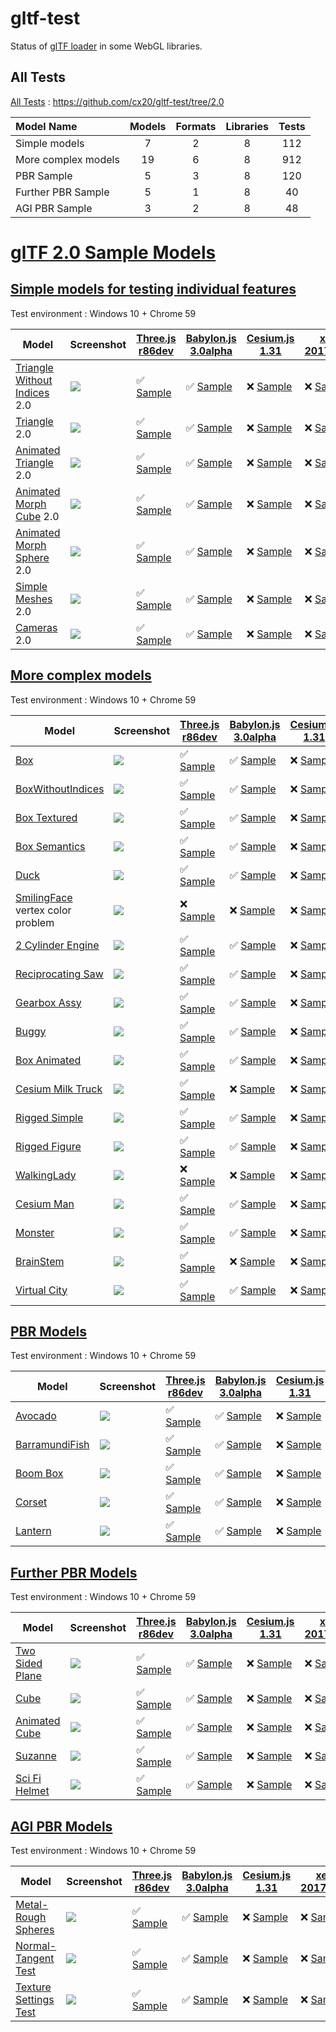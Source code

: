 # gltf-test

Status of [glTF loader](https://github.com/KhronosGroup/glTF#webgl-engines) in some WebGL libraries.

## All Tests

[All Tests]( https://cdn.rawgit.com/cx20/gltf-test/64e7f232b50f7a502dfa4bbe5c79119e493ad3e5/index.html ) : https://github.com/cx20/gltf-test/tree/2.0

|Model Name           |Models  |Formats  |Libraries|Tests|
|:--------------------|:------:|:-------:|:-------:|:---:|
|Simple models        |   7    |   2     |    8    | 112 |
|More complex models  |  19    |   6     |    8    | 912 |
|PBR Sample           |   5    |   3     |    8    | 120 |
|Further PBR Sample   |   5    |   1     |    8    |  40 |
|AGI PBR Sample       |   3    |   2     |    8    |  48 |


# [glTF 2.0 Sample Models](https://github.com/KhronosGroup/glTF-Sample-Models/blob/master/2.0/README.md#gltf-20-sample-models)

## [Simple models for testing individual features](https://github.com/KhronosGroup/glTF-Sample-Models/blob/master/2.0/README.md#simple-models-for-testing-individual-features)

Test environment : Windows 10 + Chrome 59

|Model                                                                 |Screenshot                                                          |[Three.js r86dev](https://github.com/mrdoob/three.js/tree/dev/examples/js/loaders/GLTF2Loader.js)                                                                                                             |[Babylon.js 3.0alpha](https://github.com/BabylonJS/Babylon.js/tree/master/loaders/src/glTF)                                                                                                                           |[Cesium.js 1.31](https://github.com/AnalyticalGraphicsInc/cesium/)                                                                                                                                      |[xeogl 2017.04.24](https://github.com/xeolabs/xeogl/tree/master/src/models/gltf)                                                                                                             |[GLBoost r2dev](https://github.com/emadurandal/GLBoost/blob/master/src/js/middle_level/loader/GLTFLoader.js)                                                                                                  |[Grimoire.js 2017.06.21](https://github.com/GrimoireGL/grimoirejs-gltf)                                                                                                                                          |
|----------------------------------------------------------------------|--------------------------------------------------------------------|--------------------------------------------------------------------------------------------------------------------------------------------------------------------------------------------------------------|----------------------------------------------------------------------------------------------------------------------------------------------------------------------------------------------------------------------|--------------------------------------------------------------------------------------------------------------------------------------------------------------------------------------------------------|---------------------------------------------------------------------------------------------------------------------------------------------------------------------------------------------|--------------------------------------------------------------------------------------------------------------------------------------------------------------------------------------------------------------|-----------------------------------------------------------------------------------------------------------------------------------------------------------------------------------------------------------------|
|[Triangle Without Indices](tutorialModels/TriangleWithoutIndices) 2.0 |![](tutorialModels/TriangleWithoutIndices/screenshot/screenshot.png)|:white_check_mark: [Sample](https://cdn.rawgit.com/cx20/gltf-test/64e7f232b50f7a502dfa4bbe5c79119e493ad3e5/examples/threejs/index.html?category=tutorialModels&model=TriangleWithoutIndices&scale=1&type=glTF)|:white_check_mark: [Sample](https://cdn.rawgit.com/cx20/gltf-test/64e7f232b50f7a502dfa4bbe5c79119e493ad3e5/examples/babylonjs/index.html?category=tutorialModels&model=TriangleWithoutIndices&scale=1&type=glTF)      |:x: [Sample](https://cdn.rawgit.com/cx20/gltf-test/64e7f232b50f7a502dfa4bbe5c79119e493ad3e5/examples/cesium/index.html?category=tutorialModels&model=TriangleWithoutIndices&scale=1&type=glTF)          |:x: [Sample](https://cdn.rawgit.com/cx20/gltf-test/64e7f232b50f7a502dfa4bbe5c79119e493ad3e5/examples/xeogl/index.html?category=tutorialModels&model=TriangleWithoutIndices&scale=1&type=glTF)|:x: [Sample](https://cdn.rawgit.com/cx20/gltf-test/64e7f232b50f7a502dfa4bbe5c79119e493ad3e5/examples/glboost/index.html?category=tutorialModels&model=TriangleWithoutIndices&scale=1&type=glTF)               |:white_check_mark: [Sample](https://cdn.rawgit.com/cx20/gltf-test/64e7f232b50f7a502dfa4bbe5c79119e493ad3e5/examples/grimoiregl/index.html?category=tutorialModels&model=TriangleWithoutIndices&scale=1&type=glTF)|
|[Triangle](tutorialModels/Triangle) 2.0                               |![](tutorialModels/Triangle/screenshot/screenshot.png)              |:white_check_mark: [Sample](https://cdn.rawgit.com/cx20/gltf-test/64e7f232b50f7a502dfa4bbe5c79119e493ad3e5/examples/threejs/index.html?category=tutorialModels&model=Triangle&scale=1&type=glTF)              |:white_check_mark: [Sample](https://cdn.rawgit.com/cx20/gltf-test/64e7f232b50f7a502dfa4bbe5c79119e493ad3e5/examples/babylonjs/index.html?category=tutorialModels&model=Triangle&scale=1&type=glTF)                    |:x: [Sample](https://cdn.rawgit.com/cx20/gltf-test/64e7f232b50f7a502dfa4bbe5c79119e493ad3e5/examples/cesium/index.html?category=tutorialModels&model=Triangle&scale=1&type=glTF)                        |:x: [Sample](https://cdn.rawgit.com/cx20/gltf-test/64e7f232b50f7a502dfa4bbe5c79119e493ad3e5/examples/xeogl/index.html?category=tutorialModels&model=Triangle&scale=1&type=glTF)              |:x: [Sample](https://cdn.rawgit.com/cx20/gltf-test/64e7f232b50f7a502dfa4bbe5c79119e493ad3e5/examples/glboost/index.html?category=tutorialModels&model=Triangle&scale=1&type=glTF)                             |:white_check_mark: [Sample](https://cdn.rawgit.com/cx20/gltf-test/64e7f232b50f7a502dfa4bbe5c79119e493ad3e5/examples/grimoiregl/index.html?category=tutorialModels&model=Triangle&scale=1&type=glTF)              |
|[Animated Triangle](tutorialModels/AnimatedTriangle) 2.0              |![](tutorialModels/AnimatedTriangle/screenshot/screenshot.gif)      |:white_check_mark: [Sample](https://cdn.rawgit.com/cx20/gltf-test/64e7f232b50f7a502dfa4bbe5c79119e493ad3e5/examples/threejs/index.html?category=tutorialModels&model=AnimatedTriangle&scale=1&type=glTF)      |:white_check_mark: [Sample](https://cdn.rawgit.com/cx20/gltf-test/64e7f232b50f7a502dfa4bbe5c79119e493ad3e5/examples/babylonjs/index.html?category=tutorialModels&model=AnimatedTriangle&scale=1&type=glTF)            |:x: [Sample](https://cdn.rawgit.com/cx20/gltf-test/64e7f232b50f7a502dfa4bbe5c79119e493ad3e5/examples/cesium/index.html?category=tutorialModels&model=AnimatedTriangle&scale=1&type=glTF)                |:x: [Sample](https://cdn.rawgit.com/cx20/gltf-test/64e7f232b50f7a502dfa4bbe5c79119e493ad3e5/examples/xeogl/index.html?category=tutorialModels&model=AnimatedTriangle&scale=1&type=glTF)      |:x: [Sample](https://cdn.rawgit.com/cx20/gltf-test/64e7f232b50f7a502dfa4bbe5c79119e493ad3e5/examples/glboost/index.html?category=tutorialModels&model=AnimatedTriangle&scale=1&type=glTF)                     |:x: [Sample](https://cdn.rawgit.com/cx20/gltf-test/64e7f232b50f7a502dfa4bbe5c79119e493ad3e5/examples/grimoiregl/index.html?category=tutorialModels&model=AnimatedTriangle&scale=1&type=glTF)                     |
|[Animated Morph Cube](tutorialModels/AnimatedMorphCube) 2.0           |![](tutorialModels/AnimatedMorphCube/screenshot/screenshot.gif)     |:white_check_mark: [Sample](https://cdn.rawgit.com/cx20/gltf-test/64e7f232b50f7a502dfa4bbe5c79119e493ad3e5/examples/threejs/index.html?category=tutorialModels&model=AnimatedMorphCube&scale=1&type=glTF)     |:white_check_mark: [Sample](https://cdn.rawgit.com/cx20/gltf-test/64e7f232b50f7a502dfa4bbe5c79119e493ad3e5/examples/babylonjs/index.html?category=tutorialModels&model=AnimatedMorphCube&scale=1&type=glTF)           |:x: [Sample](https://cdn.rawgit.com/cx20/gltf-test/64e7f232b50f7a502dfa4bbe5c79119e493ad3e5/examples/cesium/index.html?category=tutorialModels&model=AnimatedMorphCube&scale=1&type=glTF)               |:x: [Sample](https://cdn.rawgit.com/cx20/gltf-test/64e7f232b50f7a502dfa4bbe5c79119e493ad3e5/examples/xeogl/index.html?category=tutorialModels&model=AnimatedMorphCube&scale=1&type=glTF)     |:x: [Sample](https://cdn.rawgit.com/cx20/gltf-test/64e7f232b50f7a502dfa4bbe5c79119e493ad3e5/examples/glboost/index.html?category=tutorialModels&model=AnimatedMorphCube&scale=1&type=glTF)                    |:x: [Sample](https://cdn.rawgit.com/cx20/gltf-test/64e7f232b50f7a502dfa4bbe5c79119e493ad3e5/examples/grimoiregl/index.html?category=tutorialModels&model=AnimatedMorphCube&scale=1&type=glTF)                    |
|[Animated Morph Sphere](tutorialModels/AnimatedMorphSphere) 2.0       |![](tutorialModels/AnimatedMorphSphere/screenshot/screenshot.gif)   |:white_check_mark: [Sample](https://cdn.rawgit.com/cx20/gltf-test/64e7f232b50f7a502dfa4bbe5c79119e493ad3e5/examples/threejs/index.html?category=tutorialModels&model=AnimatedMorphSphere&scale=1&type=glTF)   |:white_check_mark: [Sample](https://cdn.rawgit.com/cx20/gltf-test/64e7f232b50f7a502dfa4bbe5c79119e493ad3e5/examples/babylonjs/index.html?category=tutorialModels&model=AnimatedMorphSphere&scale=1&type=glTF)         |:x: [Sample](https://cdn.rawgit.com/cx20/gltf-test/64e7f232b50f7a502dfa4bbe5c79119e493ad3e5/examples/cesium/index.html?category=tutorialModels&model=AnimatedMorphSphere&scale=1&type=glTF)             |:x: [Sample](https://cdn.rawgit.com/cx20/gltf-test/64e7f232b50f7a502dfa4bbe5c79119e493ad3e5/examples/xeogl/index.html?category=tutorialModels&model=AnimatedMorphSphere&scale=1&type=glTF)   |:x: [Sample](https://cdn.rawgit.com/cx20/gltf-test/64e7f232b50f7a502dfa4bbe5c79119e493ad3e5/examples/glboost/index.html?category=tutorialModels&model=AnimatedMorphSphere&scale=1&type=glTF)                  |:x: [Sample](https://cdn.rawgit.com/cx20/gltf-test/64e7f232b50f7a502dfa4bbe5c79119e493ad3e5/examples/grimoiregl/index.html?category=tutorialModels&model=AnimatedMorphSphere&scale=1&type=glTF)                  |
|[Simple Meshes](tutorialModels/SimpleMeshes) 2.0                      |![](tutorialModels/SimpleMeshes/screenshot/screenshot.png)          |:white_check_mark: [Sample](https://cdn.rawgit.com/cx20/gltf-test/64e7f232b50f7a502dfa4bbe5c79119e493ad3e5/examples/threejs/index.html?category=tutorialModels&model=SimpleMeshes&scale=1&type=glTF)          |:white_check_mark: [Sample](https://cdn.rawgit.com/cx20/gltf-test/64e7f232b50f7a502dfa4bbe5c79119e493ad3e5/examples/babylonjs/index.html?category=tutorialModels&model=SimpleMeshes&scale=1&type=glTF)                |:x: [Sample](https://cdn.rawgit.com/cx20/gltf-test/64e7f232b50f7a502dfa4bbe5c79119e493ad3e5/examples/cesium/index.html?category=tutorialModels&model=SimpleMeshes&scale=1&type=glTF)                    |:x: [Sample](https://cdn.rawgit.com/cx20/gltf-test/64e7f232b50f7a502dfa4bbe5c79119e493ad3e5/examples/xeogl/index.html?category=tutorialModels&model=SimpleMeshes&scale=1&type=glTF)          |:x: [Sample](https://cdn.rawgit.com/cx20/gltf-test/64e7f232b50f7a502dfa4bbe5c79119e493ad3e5/examples/glboost/index.html?category=tutorialModels&model=SimpleMeshes&scale=1&type=glTF)                         |:white_check_mark: [Sample](https://cdn.rawgit.com/cx20/gltf-test/64e7f232b50f7a502dfa4bbe5c79119e493ad3e5/examples/grimoiregl/index.html?category=tutorialModels&model=SimpleMeshes&scale=1&type=glTF)          |
|[Cameras](tutorialModels/Cameras) 2.0                                 |![](tutorialModels/Cameras/screenshot/screenshot.png)               |:white_check_mark: [Sample](https://cdn.rawgit.com/cx20/gltf-test/64e7f232b50f7a502dfa4bbe5c79119e493ad3e5/examples/threejs/index.html?category=tutorialModels&model=Cameras&scale=1&type=glTF)               |:white_check_mark: [Sample](https://cdn.rawgit.com/cx20/gltf-test/64e7f232b50f7a502dfa4bbe5c79119e493ad3e5/examples/babylonjs/index.html?category=tutorialModels&model=Cameras&scale=1&type=glTF)                     |:x: [Sample](https://cdn.rawgit.com/cx20/gltf-test/64e7f232b50f7a502dfa4bbe5c79119e493ad3e5/examples/cesium/index.html?category=tutorialModels&model=Cameras&scale=1&type=glTF)                         |:x: [Sample](https://cdn.rawgit.com/cx20/gltf-test/64e7f232b50f7a502dfa4bbe5c79119e493ad3e5/examples/xeogl/index.html?category=tutorialModels&model=Cameras&scale=1&type=glTF)               |:x: [Sample](https://cdn.rawgit.com/cx20/gltf-test/64e7f232b50f7a502dfa4bbe5c79119e493ad3e5/examples/glboost/index.html?category=tutorialModels&model=Cameras&scale=1&type=glTF)                              |:white_check_mark: [Sample](https://cdn.rawgit.com/cx20/gltf-test/64e7f232b50f7a502dfa4bbe5c79119e493ad3e5/examples/grimoiregl/index.html?category=tutorialModels&model=Cameras&scale=1&type=glTF)               |

<!--
Since some glTF 2.0 specifications have not been finalized yet, they are excluded from the test.
- SimpleMaterial
- AdvancedMaterial
- SimpleOpacity
- SimpleTexture
- SimpleSkin

|Model                                                                 |Screenshot                                                          |[Three.js r86dev](https://github.com/mrdoob/three.js/tree/dev/examples/js/loaders/GLTF2Loader.js)                                                                                                             |[Babylon.js 3.0alpha](https://github.com/BabylonJS/Babylon.js/tree/master/loaders/src/glTF)                                                                                                                           |[Cesium.js 1.31](https://github.com/AnalyticalGraphicsInc/cesium/)                                                                                                                                      |[xeogl 2017.04.24](https://github.com/xeolabs/xeogl/tree/master/src/models/gltf)                                                                                                             |[GLBoost r2dev](https://github.com/emadurandal/GLBoost/blob/master/src/js/middle_level/loader/GLTFLoader.js)                                                                                                  |[Grimoire.js 2017.06.21](https://github.com/GrimoireGL/grimoirejs-gltf)                                                                                                                           |
|----------------------------------------------------------------------|--------------------------------------------------------------------|--------------------------------------------------------------------------------------------------------------------------------------------------------------------------------------------------------------|----------------------------------------------------------------------------------------------------------------------------------------------------------------------------------------------------------------------|--------------------------------------------------------------------------------------------------------------------------------------------------------------------------------------------------------|---------------------------------------------------------------------------------------------------------------------------------------------------------------------------------------------|--------------------------------------------------------------------------------------------------------------------------------------------------------------------------------------------------------------|--------------------------------------------------------------------------------------------------------------------------------------------------------------------------------------------------|
|[Triangle Without Indices](tutorialModels/TriangleWithoutIndices) 2.0 |![](tutorialModels/TriangleWithoutIndices/screenshot/screenshot.png)|:white_check_mark: [Sample](https://cdn.rawgit.com/cx20/gltf-test/64e7f232b50f7a502dfa4bbe5c79119e493ad3e5/examples/threejs/index.html?category=tutorialModels&model=TriangleWithoutIndices&scale=1&type=glTF)|:white_check_mark: [Sample](https://cdn.rawgit.com/cx20/gltf-test/64e7f232b50f7a502dfa4bbe5c79119e493ad3e5/examples/babylonjs/index.html?category=tutorialModels&model=TriangleWithoutIndices&scale=1&type=glTF)      |:x: [Sample](https://cdn.rawgit.com/cx20/gltf-test/64e7f232b50f7a502dfa4bbe5c79119e493ad3e5/examples/cesium/index.html?category=tutorialModels&model=TriangleWithoutIndices&scale=1&type=glTF)          |:x: [Sample](https://cdn.rawgit.com/cx20/gltf-test/64e7f232b50f7a502dfa4bbe5c79119e493ad3e5/examples/xeogl/index.html?category=tutorialModels&model=TriangleWithoutIndices&scale=1&type=glTF)|:x: [Sample](https://cdn.rawgit.com/cx20/gltf-test/64e7f232b50f7a502dfa4bbe5c79119e493ad3e5/examples/glboost/index.html?category=tutorialModels&model=TriangleWithoutIndices&scale=1&type=glTF)               |:x: [Sample](https://cdn.rawgit.com/cx20/gltf-test/64e7f232b50f7a502dfa4bbe5c79119e493ad3e5/examples/grimoiregl/index.html?category=tutorialModels&model=TriangleWithoutIndices&scale=1&type=glTF)|
|[Triangle](tutorialModels/Triangle) 2.0                               |![](tutorialModels/Triangle/screenshot/screenshot.png)              |:white_check_mark: [Sample](https://cdn.rawgit.com/cx20/gltf-test/64e7f232b50f7a502dfa4bbe5c79119e493ad3e5/examples/threejs/index.html?category=tutorialModels&model=Triangle&scale=1&type=glTF)              |:white_check_mark: [Sample](https://cdn.rawgit.com/cx20/gltf-test/64e7f232b50f7a502dfa4bbe5c79119e493ad3e5/examples/babylonjs/index.html?category=tutorialModels&model=Triangle&scale=1&type=glTF)                    |:x: [Sample](https://cdn.rawgit.com/cx20/gltf-test/64e7f232b50f7a502dfa4bbe5c79119e493ad3e5/examples/cesium/index.html?category=tutorialModels&model=Triangle&scale=1&type=glTF)                        |:x: [Sample](https://cdn.rawgit.com/cx20/gltf-test/64e7f232b50f7a502dfa4bbe5c79119e493ad3e5/examples/xeogl/index.html?category=tutorialModels&model=Triangle&scale=1&type=glTF)              |:x: [Sample](https://cdn.rawgit.com/cx20/gltf-test/64e7f232b50f7a502dfa4bbe5c79119e493ad3e5/examples/glboost/index.html?category=tutorialModels&model=Triangle&scale=1&type=glTF)                             |:x: [Sample](https://cdn.rawgit.com/cx20/gltf-test/64e7f232b50f7a502dfa4bbe5c79119e493ad3e5/examples/grimoiregl/index.html?category=tutorialModels&model=Triangle&scale=1&type=glTF)              |
|[Animated Triangle](tutorialModels/AnimatedTriangle) 2.0              |![](tutorialModels/AnimatedTriangle/screenshot/screenshot.gif)      |:white_check_mark: [Sample](https://cdn.rawgit.com/cx20/gltf-test/64e7f232b50f7a502dfa4bbe5c79119e493ad3e5/examples/threejs/index.html?category=tutorialModels&model=AnimatedTriangle&scale=1&type=glTF)      |:x: [Sample](https://cdn.rawgit.com/cx20/gltf-test/64e7f232b50f7a502dfa4bbe5c79119e493ad3e5/examples/babylonjs/index.html?category=tutorialModels&model=AnimatedTriangle&scale=1&type=glTF)                           |:x: [Sample](https://cdn.rawgit.com/cx20/gltf-test/64e7f232b50f7a502dfa4bbe5c79119e493ad3e5/examples/cesium/index.html?category=tutorialModels&model=AnimatedTriangle&scale=1&type=glTF)                |:x: [Sample](https://cdn.rawgit.com/cx20/gltf-test/64e7f232b50f7a502dfa4bbe5c79119e493ad3e5/examples/xeogl/index.html?category=tutorialModels&model=AnimatedTriangle&scale=1&type=glTF)      |:x: [Sample](https://cdn.rawgit.com/cx20/gltf-test/64e7f232b50f7a502dfa4bbe5c79119e493ad3e5/examples/glboost/index.html?category=tutorialModels&model=AnimatedTriangle&scale=1&type=glTF)                     |:x: [Sample](https://cdn.rawgit.com/cx20/gltf-test/64e7f232b50f7a502dfa4bbe5c79119e493ad3e5/examples/grimoiregl/index.html?category=tutorialModels&model=AnimatedTriangle&scale=1&type=glTF)      |
|[Animated Morph Cube](tutorialModels/AnimatedMorphCube) 2.0           |![](tutorialModels/AnimatedMorphCube/screenshot/screenshot.gif)     |:white_check_mark: [Sample](https://cdn.rawgit.com/cx20/gltf-test/64e7f232b50f7a502dfa4bbe5c79119e493ad3e5/examples/threejs/index.html?category=tutorialModels&model=AnimatedMorphCube&scale=1&type=glTF)     |:white_check_mark: [Sample](https://cdn.rawgit.com/cx20/gltf-test/64e7f232b50f7a502dfa4bbe5c79119e493ad3e5/examples/babylonjs/index.html?category=tutorialModels&model=AnimatedMorphCube&scale=1&type=glTF)           |:x: [Sample](https://cdn.rawgit.com/cx20/gltf-test/64e7f232b50f7a502dfa4bbe5c79119e493ad3e5/examples/cesium/index.html?category=tutorialModels&model=AnimatedMorphCube&scale=1&type=glTF)               |:x: [Sample](https://cdn.rawgit.com/cx20/gltf-test/64e7f232b50f7a502dfa4bbe5c79119e493ad3e5/examples/xeogl/index.html?category=tutorialModels&model=AnimatedMorphCube&scale=1&type=glTF)     |:x: [Sample](https://cdn.rawgit.com/cx20/gltf-test/64e7f232b50f7a502dfa4bbe5c79119e493ad3e5/examples/glboost/index.html?category=tutorialModels&model=AnimatedMorphCube&scale=1&type=glTF)                    |:x: [Sample](https://cdn.rawgit.com/cx20/gltf-test/64e7f232b50f7a502dfa4bbe5c79119e493ad3e5/examples/grimoiregl/index.html?category=tutorialModels&model=AnimatedMorphCube&scale=1&type=glTF)     |
|[Animated Morph Sphere](tutorialModels/AnimatedMorphSphere) 2.0       |![](tutorialModels/AnimatedMorphSphere/screenshot/screenshot.gif)   |:white_check_mark: [Sample](https://cdn.rawgit.com/cx20/gltf-test/64e7f232b50f7a502dfa4bbe5c79119e493ad3e5/examples/threejs/index.html?category=tutorialModels&model=AnimatedMorphSphere&scale=1&type=glTF)   |:white_check_mark: [Sample](https://cdn.rawgit.com/cx20/gltf-test/64e7f232b50f7a502dfa4bbe5c79119e493ad3e5/examples/babylonjs/index.html?category=tutorialModels&model=AnimatedMorphSphere&scale=1&type=glTF)         |:x: [Sample](https://cdn.rawgit.com/cx20/gltf-test/64e7f232b50f7a502dfa4bbe5c79119e493ad3e5/examples/cesium/index.html?category=tutorialModels&model=AnimatedMorphSphere&scale=1&type=glTF)             |:x: [Sample](https://cdn.rawgit.com/cx20/gltf-test/64e7f232b50f7a502dfa4bbe5c79119e493ad3e5/examples/xeogl/index.html?category=tutorialModels&model=AnimatedMorphSphere&scale=1&type=glTF)   |:x: [Sample](https://cdn.rawgit.com/cx20/gltf-test/64e7f232b50f7a502dfa4bbe5c79119e493ad3e5/examples/glboost/index.html?category=tutorialModels&model=AnimatedMorphSphere&scale=1&type=glTF)                  |:x: [Sample](https://cdn.rawgit.com/cx20/gltf-test/64e7f232b50f7a502dfa4bbe5c79119e493ad3e5/examples/grimoiregl/index.html?category=tutorialModels&model=AnimatedMorphSphere&scale=1&type=glTF)   |
|[Simple Material](tutorialModels/SimpleMaterial) 2.0                  |![](tutorialModels/SimpleMaterial/screenshot/screenshot.png)        |:x: [Sample](https://cdn.rawgit.com/cx20/gltf-test/64e7f232b50f7a502dfa4bbe5c79119e493ad3e5/examples/threejs/index.html?category=tutorialModels&model=SimpleMaterial&scale=1&type=glTF)                       |:x: [Sample](https://cdn.rawgit.com/cx20/gltf-test/64e7f232b50f7a502dfa4bbe5c79119e493ad3e5/examples/babylonjs/index.html?category=tutorialModels&model=SimpleMaterial&scale=1&type=glTF)                             |:x: [Sample](https://cdn.rawgit.com/cx20/gltf-test/64e7f232b50f7a502dfa4bbe5c79119e493ad3e5/examples/cesium/index.html?category=tutorialModels&model=SimpleMaterial&scale=1&type=glTF)                  |:x: [Sample](https://cdn.rawgit.com/cx20/gltf-test/64e7f232b50f7a502dfa4bbe5c79119e493ad3e5/examples/xeogl/index.html?category=tutorialModels&model=SimpleMaterial&scale=1&type=glTF)        |:x: [Sample](https://cdn.rawgit.com/cx20/gltf-test/64e7f232b50f7a502dfa4bbe5c79119e493ad3e5/examples/glboost/index.html?category=tutorialModels&model=SimpleMaterial&scale=1&type=glTF)                       |:x: [Sample](https://cdn.rawgit.com/cx20/gltf-test/64e7f232b50f7a502dfa4bbe5c79119e493ad3e5/examples/grimoiregl/index.html?category=tutorialModels&model=SimpleMaterial&scale=1&type=glTF)        |
|[Simple Meshes](tutorialModels/SimpleMeshes) 2.0                      |![](tutorialModels/SimpleMeshes/screenshot/screenshot.png)          |:white_check_mark: [Sample](https://cdn.rawgit.com/cx20/gltf-test/64e7f232b50f7a502dfa4bbe5c79119e493ad3e5/examples/threejs/index.html?category=tutorialModels&model=SimpleMeshes&scale=1&type=glTF)          |:white_check_mark: [Sample](https://cdn.rawgit.com/cx20/gltf-test/64e7f232b50f7a502dfa4bbe5c79119e493ad3e5/examples/babylonjs/index.html?category=tutorialModels&model=SimpleMeshes&scale=1&type=glTF)                |:x: [Sample](https://cdn.rawgit.com/cx20/gltf-test/64e7f232b50f7a502dfa4bbe5c79119e493ad3e5/examples/cesium/index.html?category=tutorialModels&model=SimpleMeshes&scale=1&type=glTF)                    |:x: [Sample](https://cdn.rawgit.com/cx20/gltf-test/64e7f232b50f7a502dfa4bbe5c79119e493ad3e5/examples/xeogl/index.html?category=tutorialModels&model=SimpleMeshes&scale=1&type=glTF)          |:x: [Sample](https://cdn.rawgit.com/cx20/gltf-test/64e7f232b50f7a502dfa4bbe5c79119e493ad3e5/examples/glboost/index.html?category=tutorialModels&model=SimpleMeshes&scale=1&type=glTF)                         |:x: [Sample](https://cdn.rawgit.com/cx20/gltf-test/64e7f232b50f7a502dfa4bbe5c79119e493ad3e5/examples/grimoiregl/index.html?category=tutorialModels&model=SimpleMeshes&scale=1&type=glTF)          |
|[Advanced Material](tutorialModels/AdvancedMaterial) 1.1              |![](tutorialModels/AdvancedMaterial/screenshot/screenshot.png)      |:white_check_mark: [Sample](https://cdn.rawgit.com/cx20/gltf-test/64e7f232b50f7a502dfa4bbe5c79119e493ad3e5/examples/threejs/index.html?category=tutorialModels&model=AdvancedMaterial&scale=1&type=glTF)      |:white_check_mark: [Sample](https://cdn.rawgit.com/cx20/gltf-test/64e7f232b50f7a502dfa4bbe5c79119e493ad3e5/examples/babylonjs/index.html?category=tutorialModels&model=AdvancedMaterial&scale=1&type=glTF)            |:x: [Sample](https://cdn.rawgit.com/cx20/gltf-test/64e7f232b50f7a502dfa4bbe5c79119e493ad3e5/examples/cesium/index.html?category=tutorialModels&model=AdvancedMaterial&scale=1&type=glTF)                |:x: [Sample](https://cdn.rawgit.com/cx20/gltf-test/64e7f232b50f7a502dfa4bbe5c79119e493ad3e5/examples/xeogl/index.html?category=tutorialModels&model=AdvancedMaterial&scale=1&type=glTF)      |:white_check_mark: [Sample](https://cdn.rawgit.com/cx20/gltf-test/64e7f232b50f7a502dfa4bbe5c79119e493ad3e5/examples/glboost/index.html?category=tutorialModels&model=AdvancedMaterial&scale=1&type=glTF)      |:x: [Sample](https://cdn.rawgit.com/cx20/gltf-test/64e7f232b50f7a502dfa4bbe5c79119e493ad3e5/examples/grimoiregl/index.html?category=tutorialModels&model=AdvancedMaterial&scale=1&type=glTF)      |
|[Simple Opacity](tutorialModels/SimpleOpacity) 1.1                    |![](tutorialModels/SimpleOpacity/screenshot/screenshot.png)         |:white_check_mark: [Sample](https://cdn.rawgit.com/cx20/gltf-test/64e7f232b50f7a502dfa4bbe5c79119e493ad3e5/examples/threejs/index.html?category=tutorialModels&model=SimpleOpacity&scale=1&type=glTF)         |:white_check_mark: [Sample](https://cdn.rawgit.com/cx20/gltf-test/64e7f232b50f7a502dfa4bbe5c79119e493ad3e5/examples/babylonjs/index.html?category=tutorialModels&model=SimpleOpacity&scale=1&type=glTF)               |:x: [Sample](https://cdn.rawgit.com/cx20/gltf-test/64e7f232b50f7a502dfa4bbe5c79119e493ad3e5/examples/cesium/index.html?category=tutorialModels&model=SimpleOpacity&scale=1&type=glTF)                   |:x: [Sample](https://cdn.rawgit.com/cx20/gltf-test/64e7f232b50f7a502dfa4bbe5c79119e493ad3e5/examples/xeogl/index.html?category=tutorialModels&model=SimpleOpacity&scale=1&type=glTF)         |:white_check_mark: [Sample](https://cdn.rawgit.com/cx20/gltf-test/64e7f232b50f7a502dfa4bbe5c79119e493ad3e5/examples/glboost/index.html?category=tutorialModels&model=SimpleOpacity&scale=1&type=glTF)         |:x: [Sample](https://cdn.rawgit.com/cx20/gltf-test/64e7f232b50f7a502dfa4bbe5c79119e493ad3e5/examples/grimoiregl/index.html?category=tutorialModels&model=SimpleOpacity&scale=1&type=glTF)         |
|[Simple Texture](tutorialModels/SimpleTexture) 2.0.0                  |![](tutorialModels/SimpleTexture/screenshot/screenshot.png)         |:x: [Sample](https://cdn.rawgit.com/cx20/gltf-test/64e7f232b50f7a502dfa4bbe5c79119e493ad3e5/examples/threejs/index.html?category=tutorialModels&model=SimpleTexture&scale=1&type=glTF)                        |:x: [Sample](https://cdn.rawgit.com/cx20/gltf-test/64e7f232b50f7a502dfa4bbe5c79119e493ad3e5/examples/babylonjs/index.html?category=tutorialModels&model=SimpleTexture&scale=1&type=glTF)                              |:x: [Sample](https://cdn.rawgit.com/cx20/gltf-test/64e7f232b50f7a502dfa4bbe5c79119e493ad3e5/examples/cesium/index.html?category=tutorialModels&model=SimpleTexture&scale=1&type=glTF)                   |:x: [Sample](https://cdn.rawgit.com/cx20/gltf-test/64e7f232b50f7a502dfa4bbe5c79119e493ad3e5/examples/xeogl/index.html?category=tutorialModels&model=SimpleTexture&scale=1&type=glTF)         |:x: [Sample](https://cdn.rawgit.com/cx20/gltf-test/64e7f232b50f7a502dfa4bbe5c79119e493ad3e5/examples/glboost/index.html?category=tutorialModels&model=SimpleTexture&scale=1&type=glTF)                        |:x: [Sample](https://cdn.rawgit.com/cx20/gltf-test/64e7f232b50f7a502dfa4bbe5c79119e493ad3e5/examples/grimoiregl/index.html?category=tutorialModels&model=SimpleTexture&scale=1&type=glTF)         |
|[Cameras](tutorialModels/Cameras) 2.0                                 |![](tutorialModels/Cameras/screenshot/screenshot.png)               |:white_check_mark: [Sample](https://cdn.rawgit.com/cx20/gltf-test/64e7f232b50f7a502dfa4bbe5c79119e493ad3e5/examples/threejs/index.html?category=tutorialModels&model=Cameras&scale=1&type=glTF)               |:white_check_mark: [Sample](https://cdn.rawgit.com/cx20/gltf-test/64e7f232b50f7a502dfa4bbe5c79119e493ad3e5/examples/babylonjs/index.html?category=tutorialModels&model=Cameras&scale=1&type=glTF)                     |:x: [Sample](https://cdn.rawgit.com/cx20/gltf-test/64e7f232b50f7a502dfa4bbe5c79119e493ad3e5/examples/cesium/index.html?category=tutorialModels&model=Cameras&scale=1&type=glTF)                         |:x: [Sample](https://cdn.rawgit.com/cx20/gltf-test/64e7f232b50f7a502dfa4bbe5c79119e493ad3e5/examples/xeogl/index.html?category=tutorialModels&model=Cameras&scale=1&type=glTF)               |:x: [Sample](https://cdn.rawgit.com/cx20/gltf-test/64e7f232b50f7a502dfa4bbe5c79119e493ad3e5/examples/glboost/index.html?category=tutorialModels&model=Cameras&scale=1&type=glTF)                              |:x: [Sample](https://cdn.rawgit.com/cx20/gltf-test/64e7f232b50f7a502dfa4bbe5c79119e493ad3e5/examples/grimoiregl/index.html?category=tutorialModels&model=Cameras&scale=1&type=glTF)               |
|[Simple Skin](tutorialModels/SimpleSkin) 1.1                          |![](tutorialModels/SimpleSkin/screenshot/screenshot.gif)            |:white_check_mark: [Sample](https://cdn.rawgit.com/cx20/gltf-test/64e7f232b50f7a502dfa4bbe5c79119e493ad3e5/examples/threejs/index.html?category=tutorialModels&model=SimpleSkin&scale=1&type=glTF)            |:white_check_mark: [Sample](https://cdn.rawgit.com/cx20/gltf-test/64e7f232b50f7a502dfa4bbe5c79119e493ad3e5/examples/babylonjs/index.html?category=tutorialModels&model=SimpleSkin&scale=1&type=glTF)                  |:x: [Sample](https://cdn.rawgit.com/cx20/gltf-test/64e7f232b50f7a502dfa4bbe5c79119e493ad3e5/examples/cesium/index.html?category=tutorialModels&model=SimpleSkin&scale=1&type=glTF)                      |:x: [Sample](https://cdn.rawgit.com/cx20/gltf-test/64e7f232b50f7a502dfa4bbe5c79119e493ad3e5/examples/xeogl/index.html?category=tutorialModels&model=SimpleSkin&scale=1&type=glTF)            |:white_check_mark: [Sample](https://cdn.rawgit.com/cx20/gltf-test/64e7f232b50f7a502dfa4bbe5c79119e493ad3e5/examples/glboost/index.html?category=tutorialModels&model=SimpleSkin&scale=1&type=glTF)            |:x: [Sample](https://cdn.rawgit.com/cx20/gltf-test/64e7f232b50f7a502dfa4bbe5c79119e493ad3e5/examples/grimoiregl/index.html?category=tutorialModels&model=SimpleSkin&scale=1&type=glTF)            |
-->


## [More complex models](https://github.com/KhronosGroup/glTF-Sample-Models/blob/master/2.0/README.md#more-complex-models)

Test environment : Windows 10 + Chrome 59

|Model                                               |Screenshot                                                    |[Three.js r86dev](https://github.com/mrdoob/three.js/tree/dev/examples/js/loaders/GLTF2Loader.js)                                                                           |[Babylon.js 3.0alpha](https://github.com/BabylonJS/Babylon.js/tree/master/loaders/src/glTF)                                                                                                     |[Cesium.js 1.31](https://github.com/AnalyticalGraphicsInc/cesium/)                                                                                             |[xeogl 2017.04.24](https://github.com/xeolabs/xeogl/tree/master/src/models/gltf)                                                                                             |[GLBoost r2dev](https://github.com/emadurandal/GLBoost/blob/master/src/js/middle_level/loader/GLTFLoader.js)                                                                     |[Grimoire.js 2017.06.21](https://github.com/GrimoireGL/grimoirejs-gltf)                                                                                                             |
|----------------------------------------------------|--------------------------------------------------------------|----------------------------------------------------------------------------------------------------------------------------------------------------------------------------|------------------------------------------------------------------------------------------------------------------------------------------------------------------------------------------------|---------------------------------------------------------------------------------------------------------------------------------------------------------------|-----------------------------------------------------------------------------------------------------------------------------------------------------------------------------|---------------------------------------------------------------------------------------------------------------------------------------------------------------------------------|------------------------------------------------------------------------------------------------------------------------------------------------------------------------------------|
|[Box](sampleModels/Box)                             |![](sampleModels/Box/screenshot/screenshot.png)               |:white_check_mark: [Sample](https://cdn.rawgit.com/cx20/gltf-test/64e7f232b50f7a502dfa4bbe5c79119e493ad3e5/examples/threejs/index.html?model=Box&scale=1)                   |:white_check_mark: [Sample](https://cdn.rawgit.com/cx20/gltf-test/64e7f232b50f7a502dfa4bbe5c79119e493ad3e5/examples/babylonjs/index.html?model=Box&scale=1)                                     |:x: [Sample](https://cdn.rawgit.com/cx20/gltf-test/64e7f232b50f7a502dfa4bbe5c79119e493ad3e5/examples/cesium/index.html?model=Box)               |:x: [Sample](https://cdn.rawgit.com/cx20/gltf-test/64e7f232b50f7a502dfa4bbe5c79119e493ad3e5/examples/xeogl/index.html?model=Box&scale=1)                                                    |:x: [Sample](https://cdn.rawgit.com/cx20/gltf-test/64e7f232b50f7a502dfa4bbe5c79119e493ad3e5/examples/glboost/index.html?model=Box&scale=1)                                       |:white_check_mark: [Sample](https://cdn.rawgit.com/cx20/gltf-test/64e7f232b50f7a502dfa4bbe5c79119e493ad3e5/examples/grimoiregl/index.html?model=Box&scale=1)                        |
|[BoxWithoutIndices](sampleModels/BoxWithoutIndices) |![](sampleModels/BoxWithoutIndices/screenshot/screenshot.png) |:white_check_mark: [Sample](https://cdn.rawgit.com/cx20/gltf-test/64e7f232b50f7a502dfa4bbe5c79119e493ad3e5/examples/threejs/index.html?model=BoxWithoutIndices&scale=1)     |:white_check_mark: [Sample](https://cdn.rawgit.com/cx20/gltf-test/64e7f232b50f7a502dfa4bbe5c79119e493ad3e5/examples/babylonjs/index.html?model=BoxWithoutIndices&scale=1)                       |:x: [Sample](https://cdn.rawgit.com/cx20/gltf-test/64e7f232b50f7a502dfa4bbe5c79119e493ad3e5/examples/cesium/index.html?model=BoxWithoutIndices) |:x: [Sample](https://cdn.rawgit.com/cx20/gltf-test/64e7f232b50f7a502dfa4bbe5c79119e493ad3e5/examples/xeogl/index.html?model=BoxWithoutIndices&scale=1)                                      |:x: [Sample](https://cdn.rawgit.com/cx20/gltf-test/64e7f232b50f7a502dfa4bbe5c79119e493ad3e5/examples/glboost/index.html?model=BoxWithoutIndices&scale=1)                         |:white_check_mark: [Sample](https://cdn.rawgit.com/cx20/gltf-test/64e7f232b50f7a502dfa4bbe5c79119e493ad3e5/examples/grimoiregl/index.html?model=BoxWithoutIndices&scale=1)          |
|[Box Textured](sampleModels/BoxTextured)            |![](sampleModels/BoxTextured/screenshot/screenshot.png)       |:white_check_mark: [Sample](https://cdn.rawgit.com/cx20/gltf-test/64e7f232b50f7a502dfa4bbe5c79119e493ad3e5/examples/threejs/index.html?model=BoxTextured&scale=1)           |:white_check_mark: [Sample](https://cdn.rawgit.com/cx20/gltf-test/64e7f232b50f7a502dfa4bbe5c79119e493ad3e5/examples/babylonjs/index.html?model=BoxTextured&scale=1)                             |:x: [Sample](https://cdn.rawgit.com/cx20/gltf-test/64e7f232b50f7a502dfa4bbe5c79119e493ad3e5/examples/cesium/index.html?model=BoxTextured)       |:x: [Sample](https://cdn.rawgit.com/cx20/gltf-test/64e7f232b50f7a502dfa4bbe5c79119e493ad3e5/examples/xeogl/index.html?model=BoxTextured&scale=1)                                            |:x: [Sample](https://cdn.rawgit.com/cx20/gltf-test/64e7f232b50f7a502dfa4bbe5c79119e493ad3e5/examples/glboost/index.html?model=BoxTextured&scale=1)                               |:white_check_mark: [Sample](https://cdn.rawgit.com/cx20/gltf-test/64e7f232b50f7a502dfa4bbe5c79119e493ad3e5/examples/grimoiregl/index.html?model=BoxTextured&scale=1)                |
|[Box Semantics](sampleModels/BoxSemantics)          |![](sampleModels/BoxSemantics/screenshot/screenshot.png)      |:white_check_mark: [Sample](https://cdn.rawgit.com/cx20/gltf-test/64e7f232b50f7a502dfa4bbe5c79119e493ad3e5/examples/threejs/index.html?model=BoxSemantics&scale=1)          |:white_check_mark: [Sample](https://cdn.rawgit.com/cx20/gltf-test/64e7f232b50f7a502dfa4bbe5c79119e493ad3e5/examples/babylonjs/index.html?model=BoxSemantics&scale=1)                            |:x: [Sample](https://cdn.rawgit.com/cx20/gltf-test/64e7f232b50f7a502dfa4bbe5c79119e493ad3e5/examples/cesium/index.html?model=BoxSemantics)      |:x: [Sample](https://cdn.rawgit.com/cx20/gltf-test/64e7f232b50f7a502dfa4bbe5c79119e493ad3e5/examples/xeogl/index.html?model=BoxSemantics&scale=1)                                           |:x: [Sample](https://cdn.rawgit.com/cx20/gltf-test/64e7f232b50f7a502dfa4bbe5c79119e493ad3e5/examples/glboost/index.html?model=BoxSemantics&scale=1)                              |:white_check_mark: [Sample](https://cdn.rawgit.com/cx20/gltf-test/64e7f232b50f7a502dfa4bbe5c79119e493ad3e5/examples/grimoiregl/index.html?model=BoxSemantics&scale=1)               |
|[Duck](sampleModels/Duck)                           |![](sampleModels/Duck/screenshot/screenshot.png)              |:white_check_mark: [Sample](https://cdn.rawgit.com/cx20/gltf-test/64e7f232b50f7a502dfa4bbe5c79119e493ad3e5/examples/threejs/index.html?model=Duck&scale=1)                  |:white_check_mark: [Sample](https://cdn.rawgit.com/cx20/gltf-test/64e7f232b50f7a502dfa4bbe5c79119e493ad3e5/examples/babylonjs/index.html?model=Duck&scale=1)                                    |:x: [Sample](https://cdn.rawgit.com/cx20/gltf-test/64e7f232b50f7a502dfa4bbe5c79119e493ad3e5/examples/cesium/index.html?model=Duck)              |:x: [Sample](https://cdn.rawgit.com/cx20/gltf-test/64e7f232b50f7a502dfa4bbe5c79119e493ad3e5/examples/xeogl/index.html?model=Duck&scale=1)                                                   |:x: [Sample](https://cdn.rawgit.com/cx20/gltf-test/64e7f232b50f7a502dfa4bbe5c79119e493ad3e5/examples/glboost/index.html?model=Duck&scale=1)                                      |:white_check_mark: [Sample](https://cdn.rawgit.com/cx20/gltf-test/64e7f232b50f7a502dfa4bbe5c79119e493ad3e5/examples/grimoiregl/index.html?model=Duck&scale=1)                       |
|[SmilingFace](sampleModels/SmilingFace) vertex color problem|![](sampleModels/SmilingFace/screenshot/screenshot.png)|:x: [Sample](https://cdn.rawgit.com/cx20/gltf-test/64e7f232b50f7a502dfa4bbe5c79119e493ad3e5/examples/threejs/index.html?model=SmilingFace&scale=1.0)                        |:x: [Sample](https://cdn.rawgit.com/cx20/gltf-test/64e7f232b50f7a502dfa4bbe5c79119e493ad3e5/examples/babylonjs/index.html?model=SmilingFace&scale=1.0)                                          |:x: [Sample](https://cdn.rawgit.com/cx20/gltf-test/64e7f232b50f7a502dfa4bbe5c79119e493ad3e5/examples/cesium/index.html?model=SmilingFace)       |:x: [Sample](https://cdn.rawgit.com/cx20/gltf-test/64e7f232b50f7a502dfa4bbe5c79119e493ad3e5/examples/xeogl/index.html?model=SmilingFace&scale=1.0)                                          |:x: [Sample](https://cdn.rawgit.com/cx20/gltf-test/64e7f232b50f7a502dfa4bbe5c79119e493ad3e5/examples/glboost/index.html?model=SmilingFace&scale=1.0)                             |:white_check_mark: [Sample](https://cdn.rawgit.com/cx20/gltf-test/64e7f232b50f7a502dfa4bbe5c79119e493ad3e5/examples/grimoiregl/index.html?model=SmilingFace&scale=1.0)              |
|[2 Cylinder Engine](sampleModels/2CylinderEngine)   |![](sampleModels/2CylinderEngine/screenshot/screenshot.png)   |:white_check_mark: [Sample](https://cdn.rawgit.com/cx20/gltf-test/64e7f232b50f7a502dfa4bbe5c79119e493ad3e5/examples/threejs/index.html?model=2CylinderEngine&scale=0.005)   |:white_check_mark: [Sample](https://cdn.rawgit.com/cx20/gltf-test/64e7f232b50f7a502dfa4bbe5c79119e493ad3e5/examples/babylonjs/index.html?model=2CylinderEngine&scale=0.005)                     |:x: [Sample](https://cdn.rawgit.com/cx20/gltf-test/64e7f232b50f7a502dfa4bbe5c79119e493ad3e5/examples/cesium/index.html?model=2CylinderEngine)   |:x: [Sample](https://cdn.rawgit.com/cx20/gltf-test/64e7f232b50f7a502dfa4bbe5c79119e493ad3e5/examples/xeogl/index.html?model=2CylinderEngine&scale=0.005)                                    |:x: [Sample](https://cdn.rawgit.com/cx20/gltf-test/64e7f232b50f7a502dfa4bbe5c79119e493ad3e5/examples/glboost/index.html?model=2CylinderEngine&scale=0.005)                       |:white_check_mark: [Sample](https://cdn.rawgit.com/cx20/gltf-test/64e7f232b50f7a502dfa4bbe5c79119e493ad3e5/examples/grimoiregl/index.html?model=2CylinderEngine&scale=0.005)        |
|[Reciprocating Saw](sampleModels/ReciprocatingSaw)  |![](sampleModels/ReciprocatingSaw/screenshot/screenshot.png)  |:white_check_mark: [Sample](https://cdn.rawgit.com/cx20/gltf-test/64e7f232b50f7a502dfa4bbe5c79119e493ad3e5/examples/threejs/index.html?model=ReciprocatingSaw&scale=0.01)   |:white_check_mark: [Sample](https://cdn.rawgit.com/cx20/gltf-test/64e7f232b50f7a502dfa4bbe5c79119e493ad3e5/examples/babylonjs/index.html?model=ReciprocatingSaw&scale=0.01)                     |:x: [Sample](https://cdn.rawgit.com/cx20/gltf-test/64e7f232b50f7a502dfa4bbe5c79119e493ad3e5/examples/cesium/index.html?model=ReciprocatingSaw)  |:x: [Sample](https://cdn.rawgit.com/cx20/gltf-test/64e7f232b50f7a502dfa4bbe5c79119e493ad3e5/examples/xeogl/index.html?model=ReciprocatingSaw&scale=0.01)                                    |:x: [Sample](https://cdn.rawgit.com/cx20/gltf-test/64e7f232b50f7a502dfa4bbe5c79119e493ad3e5/examples/glboost/index.html?model=ReciprocatingSaw&scale=0.01)                       |:white_check_mark: [Sample](https://cdn.rawgit.com/cx20/gltf-test/64e7f232b50f7a502dfa4bbe5c79119e493ad3e5/examples/grimoiregl/index.html?model=ReciprocatingSaw&scale=0.01)        |
|[Gearbox Assy](sampleModels/GearboxAssy)            |![](sampleModels/GearboxAssy/screenshot/screenshot.png)       |:white_check_mark: [Sample](https://cdn.rawgit.com/cx20/gltf-test/64e7f232b50f7a502dfa4bbe5c79119e493ad3e5/examples/threejs/index.html?model=GearboxAssy&scale=1)           |:white_check_mark: [Sample](https://cdn.rawgit.com/cx20/gltf-test/64e7f232b50f7a502dfa4bbe5c79119e493ad3e5/examples/babylonjs/index.html?model=GearboxAssy&scale=1)                             |:x: [Sample](https://cdn.rawgit.com/cx20/gltf-test/64e7f232b50f7a502dfa4bbe5c79119e493ad3e5/examples/cesium/index.html?model=GearboxAssy)       |:x: [Sample](https://cdn.rawgit.com/cx20/gltf-test/64e7f232b50f7a502dfa4bbe5c79119e493ad3e5/examples/xeogl/index.html?model=GearboxAssy&scale=1)                                            |:x: [Sample](https://cdn.rawgit.com/cx20/gltf-test/64e7f232b50f7a502dfa4bbe5c79119e493ad3e5/examples/glboost/index.html?model=GearboxAssy&scale=1)                               |:white_check_mark: [Sample](https://cdn.rawgit.com/cx20/gltf-test/64e7f232b50f7a502dfa4bbe5c79119e493ad3e5/examples/grimoiregl/index.html?model=GearboxAssy&scale=1)                |
|[Buggy](sampleModels/Buggy)                         |![](sampleModels/Buggy/screenshot/screenshot.png)             |:white_check_mark: [Sample](https://cdn.rawgit.com/cx20/gltf-test/64e7f232b50f7a502dfa4bbe5c79119e493ad3e5/examples/threejs/index.html?model=Buggy&scale=0.02)              |:white_check_mark: [Sample](https://cdn.rawgit.com/cx20/gltf-test/64e7f232b50f7a502dfa4bbe5c79119e493ad3e5/examples/babylonjs/index.html?model=Buggy&scale=0.02)                                |:x: [Sample](https://cdn.rawgit.com/cx20/gltf-test/64e7f232b50f7a502dfa4bbe5c79119e493ad3e5/examples/cesium/index.html?model=Buggy)             |:x: [Sample](https://cdn.rawgit.com/cx20/gltf-test/64e7f232b50f7a502dfa4bbe5c79119e493ad3e5/examples/xeogl/index.html?model=Buggy&scale=0.02)                                               |:x: [Sample](https://cdn.rawgit.com/cx20/gltf-test/64e7f232b50f7a502dfa4bbe5c79119e493ad3e5/examples/glboost/index.html?model=Buggy&scale=0.02)                                  |:x: [Sample](https://cdn.rawgit.com/cx20/gltf-test/64e7f232b50f7a502dfa4bbe5c79119e493ad3e5/examples/grimoiregl/index.html?model=Buggy&scale=0.02)                                  |
|[Box Animated](sampleModels/BoxAnimated)            |![](sampleModels/BoxAnimated/screenshot/screenshot.gif)       |:white_check_mark: [Sample](https://cdn.rawgit.com/cx20/gltf-test/64e7f232b50f7a502dfa4bbe5c79119e493ad3e5/examples/threejs/index.html?model=BoxAnimated&scale=0.5)         |:white_check_mark: [Sample](https://cdn.rawgit.com/cx20/gltf-test/64e7f232b50f7a502dfa4bbe5c79119e493ad3e5/examples/babylonjs/index.html?model=BoxAnimated&scale=0.5)                           |:x: [Sample](https://cdn.rawgit.com/cx20/gltf-test/64e7f232b50f7a502dfa4bbe5c79119e493ad3e5/examples/cesium/index.html?model=BoxAnimated)                      |:x: [Sample](https://cdn.rawgit.com/cx20/gltf-test/64e7f232b50f7a502dfa4bbe5c79119e493ad3e5/examples/xeogl/index.html?model=BoxAnimated&scale=0.5)                           |:x: [Sample](https://cdn.rawgit.com/cx20/gltf-test/64e7f232b50f7a502dfa4bbe5c79119e493ad3e5/examples/glboost/index.html?model=BoxAnimated&scale=0.5)                             |:white_check_mark: [Sample](https://cdn.rawgit.com/cx20/gltf-test/64e7f232b50f7a502dfa4bbe5c79119e493ad3e5/examples/grimoiregl/index.html?model=BoxAnimated&scale=0.5)              |
|[Cesium Milk Truck](sampleModels/CesiumMilkTruck)   |![](sampleModels/CesiumMilkTruck/screenshot/screenshot.gif)   |:white_check_mark: [Sample](https://cdn.rawgit.com/cx20/gltf-test/64e7f232b50f7a502dfa4bbe5c79119e493ad3e5/examples/threejs/index.html?model=CesiumMilkTruck&scale=0.5)     |:x: [Sample](https://cdn.rawgit.com/cx20/gltf-test/64e7f232b50f7a502dfa4bbe5c79119e493ad3e5/examples/babylonjs/index.html?model=CesiumMilkTruck&scale=0.5)                                      |:x: [Sample](https://cdn.rawgit.com/cx20/gltf-test/64e7f232b50f7a502dfa4bbe5c79119e493ad3e5/examples/cesium/index.html?model=CesiumMilkTruck)                  |:x: [Sample](https://cdn.rawgit.com/cx20/gltf-test/64e7f232b50f7a502dfa4bbe5c79119e493ad3e5/examples/xeogl/index.html?model=CesiumMilkTruck&scale=0.5)                       |:x: [Sample](https://cdn.rawgit.com/cx20/gltf-test/64e7f232b50f7a502dfa4bbe5c79119e493ad3e5/examples/glboost/index.html?model=CesiumMilkTruck&scale=0.5)                         |:white_check_mark: [Sample](https://cdn.rawgit.com/cx20/gltf-test/64e7f232b50f7a502dfa4bbe5c79119e493ad3e5/examples/grimoiregl/index.html?model=CesiumMilkTruck&scale=0.5)          |
|[Rigged Simple](sampleModels/RiggedSimple)          |![](sampleModels/RiggedSimple/screenshot/screenshot.gif)      |:white_check_mark: [Sample](https://cdn.rawgit.com/cx20/gltf-test/64e7f232b50f7a502dfa4bbe5c79119e493ad3e5/examples/threejs/index.html?model=RiggedSimple&scale=0.2)        |:white_check_mark: [Sample](https://cdn.rawgit.com/cx20/gltf-test/64e7f232b50f7a502dfa4bbe5c79119e493ad3e5/examples/babylonjs/index.html?model=RiggedSimple&scale=0.2)                          |:x: [Sample](https://cdn.rawgit.com/cx20/gltf-test/64e7f232b50f7a502dfa4bbe5c79119e493ad3e5/examples/cesium/index.html?model=RiggedSimple)                     |:x: [Sample](https://cdn.rawgit.com/cx20/gltf-test/64e7f232b50f7a502dfa4bbe5c79119e493ad3e5/examples/xeogl/index.html?model=RiggedSimple&scale=0.2)                          |:x: [Sample](https://cdn.rawgit.com/cx20/gltf-test/64e7f232b50f7a502dfa4bbe5c79119e493ad3e5/examples/glboost/index.html?model=RiggedSimple&scale=0.2)                            |:x: [Sample](https://cdn.rawgit.com/cx20/gltf-test/64e7f232b50f7a502dfa4bbe5c79119e493ad3e5/examples/grimoiregl/index.html?model=RiggedSimple&scale=0.2)                            |
|[Rigged Figure](sampleModels/RiggedFigure)          |![](sampleModels/RiggedFigure/screenshot/screenshot.gif)      |:white_check_mark: [Sample](https://cdn.rawgit.com/cx20/gltf-test/64e7f232b50f7a502dfa4bbe5c79119e493ad3e5/examples/threejs/index.html?model=RiggedFigure&scale=1)          |:white_check_mark: [Sample](https://cdn.rawgit.com/cx20/gltf-test/64e7f232b50f7a502dfa4bbe5c79119e493ad3e5/examples/babylonjs/index.html?model=RiggedFigure&scale=1)                            |:x: [Sample](https://cdn.rawgit.com/cx20/gltf-test/64e7f232b50f7a502dfa4bbe5c79119e493ad3e5/examples/cesium/index.html?model=RiggedFigure)                     |:x: [Sample](https://cdn.rawgit.com/cx20/gltf-test/64e7f232b50f7a502dfa4bbe5c79119e493ad3e5/examples/xeogl/index.html?model=RiggedFigure&scale=1)                            |:x: [Sample](https://cdn.rawgit.com/cx20/gltf-test/64e7f232b50f7a502dfa4bbe5c79119e493ad3e5/examples/glboost/index.html?model=RiggedFigure&scale=1)                              |:x: [Sample](https://cdn.rawgit.com/cx20/gltf-test/64e7f232b50f7a502dfa4bbe5c79119e493ad3e5/examples/grimoiregl/index.html?model=RiggedFigure&scale=1)                              |
|[WalkingLady](sampleModels/WalkingLady)             |![](sampleModels/WalkingLady/screenshot/screenshot.gif)       |:x: [Sample](https://cdn.rawgit.com/cx20/gltf-test/64e7f232b50f7a502dfa4bbe5c79119e493ad3e5/examples/threejs/index.html?model=WalkingLady&scale=1)                          |:x: [Sample](https://cdn.rawgit.com/cx20/gltf-test/64e7f232b50f7a502dfa4bbe5c79119e493ad3e5/examples/babylonjs/index.html?model=WalkingLady&scale=1)                                            |:x: [Sample](https://cdn.rawgit.com/cx20/gltf-test/64e7f232b50f7a502dfa4bbe5c79119e493ad3e5/examples/cesium/index.html?model=WalkingLady)                      |:x: [Sample](https://cdn.rawgit.com/cx20/gltf-test/64e7f232b50f7a502dfa4bbe5c79119e493ad3e5/examples/xeogl/index.html?model=WalkingLady&scale=1)                             |:x: [Sample](https://cdn.rawgit.com/cx20/gltf-test/64e7f232b50f7a502dfa4bbe5c79119e493ad3e5/examples/glboost/index.html?model=WalkingLady&scale=1)                               |:x: [Sample](https://cdn.rawgit.com/cx20/gltf-test/64e7f232b50f7a502dfa4bbe5c79119e493ad3e5/examples/grimoiregl/index.html?model=WalkingLady&scale=1)                               |
|[Cesium Man](sampleModels/CesiumMan)                |![](sampleModels/CesiumMan/screenshot/screenshot.gif)         |:white_check_mark: [Sample](https://cdn.rawgit.com/cx20/gltf-test/64e7f232b50f7a502dfa4bbe5c79119e493ad3e5/examples/threejs/index.html?model=CesiumMan&scale=1)             |:white_check_mark: [Sample](https://cdn.rawgit.com/cx20/gltf-test/64e7f232b50f7a502dfa4bbe5c79119e493ad3e5/examples/babylonjs/index.html?model=CesiumMan&scale=1)                               |:x: [Sample](https://cdn.rawgit.com/cx20/gltf-test/64e7f232b50f7a502dfa4bbe5c79119e493ad3e5/examples/cesium/index.html?model=CesiumMan)                        |:x: [Sample](https://cdn.rawgit.com/cx20/gltf-test/64e7f232b50f7a502dfa4bbe5c79119e493ad3e5/examples/xeogl/index.html?model=CesiumMan&scale=1)                               |:x: [Sample](https://cdn.rawgit.com/cx20/gltf-test/64e7f232b50f7a502dfa4bbe5c79119e493ad3e5/examples/glboost/index.html?model=CesiumMan&scale=1)                                 |:x: [Sample](https://cdn.rawgit.com/cx20/gltf-test/64e7f232b50f7a502dfa4bbe5c79119e493ad3e5/examples/grimoiregl/index.html?model=CesiumMan&scale=1)                                 |
|[Monster](sampleModels/Monster)                     |![](sampleModels/Monster/screenshot/screenshot.gif)           |:white_check_mark: [Sample](https://cdn.rawgit.com/cx20/gltf-test/64e7f232b50f7a502dfa4bbe5c79119e493ad3e5/examples/threejs/index.html?model=Monster&scale=0.05)            |:white_check_mark: [Sample](https://cdn.rawgit.com/cx20/gltf-test/64e7f232b50f7a502dfa4bbe5c79119e493ad3e5/examples/babylonjs/index.html?model=Monster&scale=0.05)                              |:x: [Sample](https://cdn.rawgit.com/cx20/gltf-test/64e7f232b50f7a502dfa4bbe5c79119e493ad3e5/examples/cesium/index.html?model=Monster)                          |:x: [Sample](https://cdn.rawgit.com/cx20/gltf-test/64e7f232b50f7a502dfa4bbe5c79119e493ad3e5/examples/xeogl/index.html?model=Monster&scale=0.05)                              |:x: [Sample](https://cdn.rawgit.com/cx20/gltf-test/64e7f232b50f7a502dfa4bbe5c79119e493ad3e5/examples/glboost/index.html?model=Monster&scale=0.05)                                |:x: [Sample](https://cdn.rawgit.com/cx20/gltf-test/64e7f232b50f7a502dfa4bbe5c79119e493ad3e5/examples/grimoiregl/index.html?model=Monster&scale=0.05)                                |
|[BrainStem](sampleModels/BrainStem)                 |![](sampleModels/BrainStem/screenshot/screenshot.gif)         |:white_check_mark: [Sample](https://cdn.rawgit.com/cx20/gltf-test/64e7f232b50f7a502dfa4bbe5c79119e493ad3e5/examples/threejs/index.html?model=BrainStem&scale=1)             |:x: [Sample](https://cdn.rawgit.com/cx20/gltf-test/64e7f232b50f7a502dfa4bbe5c79119e493ad3e5/examples/babylonjs/index.html?model=BrainStem&scale=1)                                              |:x: [Sample](https://cdn.rawgit.com/cx20/gltf-test/64e7f232b50f7a502dfa4bbe5c79119e493ad3e5/examples/cesium/index.html?model=BrainStem)                        |:x: [Sample](https://cdn.rawgit.com/cx20/gltf-test/64e7f232b50f7a502dfa4bbe5c79119e493ad3e5/examples/xeogl/index.html?model=BrainStem&scale=1)                               |:x: [Sample](https://cdn.rawgit.com/cx20/gltf-test/64e7f232b50f7a502dfa4bbe5c79119e493ad3e5/examples/glboost/index.html?model=BrainStem&scale=1)                                 |:x: [Sample](https://cdn.rawgit.com/cx20/gltf-test/64e7f232b50f7a502dfa4bbe5c79119e493ad3e5/examples/grimoiregl/index.html?model=BrainStem&scale=1)                                 |
|[Virtual City](sampleModels/VC)                     |![](sampleModels/VC/screenshot/screenshot.gif)                |:white_check_mark: [Sample](https://cdn.rawgit.com/cx20/gltf-test/64e7f232b50f7a502dfa4bbe5c79119e493ad3e5/examples/threejs/index.html?model=VC&scale=0.2)                  |:white_check_mark: [Sample](https://cdn.rawgit.com/cx20/gltf-test/64e7f232b50f7a502dfa4bbe5c79119e493ad3e5/examples/babylonjs/index.html?model=VC&scale=0.2)                                    |:x: [Sample](https://cdn.rawgit.com/cx20/gltf-test/64e7f232b50f7a502dfa4bbe5c79119e493ad3e5/examples/cesium/index.html?model=VC)                               |:x: [Sample](https://cdn.rawgit.com/cx20/gltf-test/64e7f232b50f7a502dfa4bbe5c79119e493ad3e5/examples/xeogl/index.html?model=VC&scale=0.2)                                    |:x: [Sample](https://cdn.rawgit.com/cx20/gltf-test/64e7f232b50f7a502dfa4bbe5c79119e493ad3e5/examples/glboost/index.html?model=VC&scale=0.2)                                      |:white_check_mark: [Sample](https://cdn.rawgit.com/cx20/gltf-test/64e7f232b50f7a502dfa4bbe5c79119e493ad3e5/examples/grimoiregl/index.html?model=VC&scale=0.2)                       |

## [PBR Models](https://github.com/KhronosGroup/glTF-Sample-Models/blob/master/2.0/README.md#pbr-models)

Test environment : Windows 10 + Chrome 59

|Model                                                                 |Screenshot                                                          |[Three.js r86dev](https://github.com/mrdoob/three.js/tree/dev/examples/js/loaders/GLTF2Loader.js)                                                                                                             |[Babylon.js 3.0alpha](https://github.com/BabylonJS/Babylon.js/tree/master/loaders/src/glTF)                                                                                                                           |[Cesium.js 1.31](https://github.com/AnalyticalGraphicsInc/cesium/)                                                                                                                                      |[xeogl 2017.04.24](https://github.com/xeolabs/xeogl/tree/master/src/models/gltf)                                                                                                             |[GLBoost r2dev](https://github.com/emadurandal/GLBoost/blob/master/src/js/middle_level/loader/GLTFLoader.js)                                                                                                  |[Grimoire.js 2017.06.21](https://github.com/GrimoireGL/grimoirejs-gltf)                                                                                                                              |
|----------------------------------------------------------------------|--------------------------------------------------------------------|--------------------------------------------------------------------------------------------------------------------------------------------------------------------------------------------------------------|----------------------------------------------------------------------------------------------------------------------------------------------------------------------------------------------------------------------|--------------------------------------------------------------------------------------------------------------------------------------------------------------------------------------------------------|---------------------------------------------------------------------------------------------------------------------------------------------------------------------------------------------|--------------------------------------------------------------------------------------------------------------------------------------------------------------------------------------------------------------|-----------------------------------------------------------------------------------------------------------------------------------------------------------------------------------------------------|
|[Avocado](tutorialModels/Avocado)                                     |![](tutorialModels/Avocado/screenshot/screenshot.jpg)               |:white_check_mark: [Sample](https://cdn.rawgit.com/cx20/gltf-test/64e7f232b50f7a502dfa4bbe5c79119e493ad3e5/examples/threejs/index.html?model=Avocado&scale=30.0)                                              |:white_check_mark: [Sample](https://cdn.rawgit.com/cx20/gltf-test/64e7f232b50f7a502dfa4bbe5c79119e493ad3e5/examples/babylonjs/index.html?model=Avocado&scale=30.0)                                                    |:x: [Sample](https://cdn.rawgit.com/cx20/gltf-test/64e7f232b50f7a502dfa4bbe5c79119e493ad3e5/examples/cesium/index.html?model=Avocado)                                                                   |:x: [Sample](https://cdn.rawgit.com/cx20/gltf-test/64e7f232b50f7a502dfa4bbe5c79119e493ad3e5/examples/xeogl/index.html?model=Avocado&scale=30.0)                                              |:x: [Sample](https://cdn.rawgit.com/cx20/gltf-test/64e7f232b50f7a502dfa4bbe5c79119e493ad3e5/examples/glboost/index.html?model=Avocado&scale=30.0)                                                             |:white_check_mark: [Sample](https://cdn.rawgit.com/cx20/gltf-test/64e7f232b50f7a502dfa4bbe5c79119e493ad3e5/examples/grimoiregl/index.html?model=Avocado&scale=30.0)                                  |
|[BarramundiFish](tutorialModels/BarramundiFish)                       |![](tutorialModels/BarramundiFish/screenshot/screenshot.jpg)        |:white_check_mark: [Sample](https://cdn.rawgit.com/cx20/gltf-test/64e7f232b50f7a502dfa4bbe5c79119e493ad3e5/examples/threejs/index.html?model=BarramundiFish&scale=5.0)                                        |:white_check_mark: [Sample](https://cdn.rawgit.com/cx20/gltf-test/64e7f232b50f7a502dfa4bbe5c79119e493ad3e5/examples/babylonjs/index.html?model=BarramundiFish&scale=5.0)                                              |:x: [Sample](https://cdn.rawgit.com/cx20/gltf-test/64e7f232b50f7a502dfa4bbe5c79119e493ad3e5/examples/cesium/index.html?model=BarramundiFish)                                                            |:x: [Sample](https://cdn.rawgit.com/cx20/gltf-test/64e7f232b50f7a502dfa4bbe5c79119e493ad3e5/examples/xeogl/index.html?model=BarramundiFish&scale=5.0)                                        |:x: [Sample](https://cdn.rawgit.com/cx20/gltf-test/64e7f232b50f7a502dfa4bbe5c79119e493ad3e5/examples/glboost/index.html?model=BarramundiFish&scale=5.0)                                                       |:white_check_mark: [Sample](https://cdn.rawgit.com/cx20/gltf-test/64e7f232b50f7a502dfa4bbe5c79119e493ad3e5/examples/grimoiregl/index.html?model=BarramundiFish&scale=5.0)                            |
|[Boom Box](tutorialModels/BoomBox)                                    |![](tutorialModels/BoomBox/screenshot/screenshot.jpg)               |:white_check_mark: [Sample](https://cdn.rawgit.com/cx20/gltf-test/64e7f232b50f7a502dfa4bbe5c79119e493ad3e5/examples/threejs/index.html?category=tutorialModels&model=BoomBox&scale=80.0&type=glTF)            |:white_check_mark: [Sample](https://cdn.rawgit.com/cx20/gltf-test/64e7f232b50f7a502dfa4bbe5c79119e493ad3e5/examples/babylonjs/index.html?category=tutorialModels&model=BoomBox&scale=80.0&type=glTF)                  |:x: [Sample](https://cdn.rawgit.com/cx20/gltf-test/64e7f232b50f7a502dfa4bbe5c79119e493ad3e5/examples/cesium/index.html?category=tutorialModels&model=BoomBox&scale=80.0&type=glTF)                      |:x: [Sample](https://cdn.rawgit.com/cx20/gltf-test/64e7f232b50f7a502dfa4bbe5c79119e493ad3e5/examples/xeogl/index.html?category=tutorialModels&model=BoomBox&scale=80.0&type=glTF)            |:x: [Sample](https://cdn.rawgit.com/cx20/gltf-test/64e7f232b50f7a502dfa4bbe5c79119e493ad3e5/examples/glboost/index.html?category=tutorialModels&model=BoomBox&scale=80.0&type=glTF)                           |:white_check_mark: [Sample](https://cdn.rawgit.com/cx20/gltf-test/64e7f232b50f7a502dfa4bbe5c79119e493ad3e5/examples/grimoiregl/index.html?category=tutorialModels&model=BoomBox&scale=80.0&type=glTF)|
|[Corset](tutorialModels/Corset)                                       |![](tutorialModels/Corset/screenshot/screenshot.jpg)                |:white_check_mark: [Sample](https://cdn.rawgit.com/cx20/gltf-test/64e7f232b50f7a502dfa4bbe5c79119e493ad3e5/examples/threejs/index.html?category=tutorialModels&model=Corset&scale=25.0&type=glTF)             |:white_check_mark: [Sample](https://cdn.rawgit.com/cx20/gltf-test/64e7f232b50f7a502dfa4bbe5c79119e493ad3e5/examples/babylonjs/index.html?category=tutorialModels&model=Corset&scale=25.0&type=glTF)                   |:x: [Sample](https://cdn.rawgit.com/cx20/gltf-test/64e7f232b50f7a502dfa4bbe5c79119e493ad3e5/examples/cesium/index.html?category=tutorialModels&model=Corset&scale=25.0&type=glTF)                       |:x: [Sample](https://cdn.rawgit.com/cx20/gltf-test/64e7f232b50f7a502dfa4bbe5c79119e493ad3e5/examples/xeogl/index.html?category=tutorialModels&model=Corset&scale=25.0&type=glTF)             |:x: [Sample](https://cdn.rawgit.com/cx20/gltf-test/64e7f232b50f7a502dfa4bbe5c79119e493ad3e5/examples/glboost/index.html?category=tutorialModels&model=Corset&scale=25.0&type=glTF)                            |:white_check_mark: [Sample](https://cdn.rawgit.com/cx20/gltf-test/64e7f232b50f7a502dfa4bbe5c79119e493ad3e5/examples/grimoiregl/index.html?category=tutorialModels&model=Corset&scale=25.0&type=glTF) |
|[Lantern](tutorialModels/Lantern)                                     |![](tutorialModels/Lantern/screenshot/screenshot.jpg)               |:white_check_mark: [Sample](https://cdn.rawgit.com/cx20/gltf-test/64e7f232b50f7a502dfa4bbe5c79119e493ad3e5/examples/threejs/index.html?category=tutorialModels&model=Lantern&scale=0.06&type=glTF)            |:white_check_mark: [Sample](https://cdn.rawgit.com/cx20/gltf-test/64e7f232b50f7a502dfa4bbe5c79119e493ad3e5/examples/babylonjs/index.html?category=tutorialModels&model=Lantern&scale=0.06&type=glTF)                  |:x: [Sample](https://cdn.rawgit.com/cx20/gltf-test/64e7f232b50f7a502dfa4bbe5c79119e493ad3e5/examples/cesium/index.html?category=tutorialModels&model=Lantern&scale=0.06&type=glTF)                      |:x: [Sample](https://cdn.rawgit.com/cx20/gltf-test/64e7f232b50f7a502dfa4bbe5c79119e493ad3e5/examples/xeogl/index.html?category=tutorialModels&model=Lantern&scale=0.06&type=glTF)            |:x: [Sample](https://cdn.rawgit.com/cx20/gltf-test/64e7f232b50f7a502dfa4bbe5c79119e493ad3e5/examples/glboost/index.html?category=tutorialModels&model=Lantern&scale=0.06&type=glTF)                           |:white_check_mark: [Sample](https://cdn.rawgit.com/cx20/gltf-test/64e7f232b50f7a502dfa4bbe5c79119e493ad3e5/examples/grimoiregl/index.html?category=tutorialModels&model=Lantern&scale=0.06&type=glTF)|

## [Further PBR Models](https://github.com/KhronosGroup/glTF-Sample-Models/blob/master/2.0/README.md#further-pbr-models)

Test environment : Windows 10 + Chrome 59

|Model                                                                 |Screenshot                                                          |[Three.js r86dev](https://github.com/mrdoob/three.js/tree/dev/examples/js/loaders/GLTF2Loader.js)                                                                                                             |[Babylon.js 3.0alpha](https://github.com/BabylonJS/Babylon.js/tree/master/loaders/src/glTF)                                                                                                                           |[Cesium.js 1.31](https://github.com/AnalyticalGraphicsInc/cesium/)                                                                                                                                      |[xeogl 2017.04.24](https://github.com/xeolabs/xeogl/tree/master/src/models/gltf)                                                                                                             |[GLBoost r2dev](https://github.com/emadurandal/GLBoost/blob/master/src/js/middle_level/loader/GLTFLoader.js)                                                                                                  |[Grimoire.js 2017.06.21](https://github.com/GrimoireGL/grimoirejs-gltf)                                                                                                                                 |
|----------------------------------------------------------------------|--------------------------------------------------------------------|--------------------------------------------------------------------------------------------------------------------------------------------------------------------------------------------------------------|----------------------------------------------------------------------------------------------------------------------------------------------------------------------------------------------------------------------|--------------------------------------------------------------------------------------------------------------------------------------------------------------------------------------------------------|---------------------------------------------------------------------------------------------------------------------------------------------------------------------------------------------|--------------------------------------------------------------------------------------------------------------------------------------------------------------------------------------------------------------|--------------------------------------------------------------------------------------------------------------------------------------------------------------------------------------------------------|
|[Two Sided Plane](tutorialModels/TwoSidedPlane)                       |![](tutorialModels/TwoSidedPlane/screenshot/screenshot.jpg)         |:white_check_mark: [Sample](https://cdn.rawgit.com/cx20/gltf-test/64e7f232b50f7a502dfa4bbe5c79119e493ad3e5/examples/threejs/index.html?category=tutorialModels&model=TwoSidedPlane&scale=1&type=glTF)         |:white_check_mark: [Sample](https://cdn.rawgit.com/cx20/gltf-test/64e7f232b50f7a502dfa4bbe5c79119e493ad3e5/examples/babylonjs/index.html?category=tutorialModels&model=TwoSidedPlane&scale=1&type=glTF)               |:x: [Sample](https://cdn.rawgit.com/cx20/gltf-test/64e7f232b50f7a502dfa4bbe5c79119e493ad3e5/examples/cesium/index.html?category=tutorialModels&model=TwoSidedPlane&scale=1&type=glTF)                   |:x: [Sample](https://cdn.rawgit.com/cx20/gltf-test/64e7f232b50f7a502dfa4bbe5c79119e493ad3e5/examples/xeogl/index.html?category=tutorialModels&model=TwoSidedPlane&scale=1&type=glTF)         |:x: [Sample](https://cdn.rawgit.com/cx20/gltf-test/64e7f232b50f7a502dfa4bbe5c79119e493ad3e5/examples/glboost/index.html?category=tutorialModels&model=TwoSidedPlane&scale=1&type=glTF)                        |:white_check_mark: [Sample](https://cdn.rawgit.com/cx20/gltf-test/64e7f232b50f7a502dfa4bbe5c79119e493ad3e5/examples/grimoiregl/index.html?category=tutorialModels&model=TwoSidedPlane&scale=1&type=glTF)|
|[Cube](tutorialModels/Cube)                                           |![](tutorialModels/Cube/screenshot/screenshot.jpg)                  |:white_check_mark: [Sample](https://cdn.rawgit.com/cx20/gltf-test/64e7f232b50f7a502dfa4bbe5c79119e493ad3e5/examples/threejs/index.html?category=tutorialModels&model=Cube&scale=1&type=glTF)                  |:white_check_mark: [Sample](https://cdn.rawgit.com/cx20/gltf-test/64e7f232b50f7a502dfa4bbe5c79119e493ad3e5/examples/babylonjs/index.html?category=tutorialModels&model=Cube&scale=1&type=glTF)                        |:x: [Sample](https://cdn.rawgit.com/cx20/gltf-test/64e7f232b50f7a502dfa4bbe5c79119e493ad3e5/examples/cesium/index.html?category=tutorialModels&model=Cube&scale=1&type=glTF)                            |:x: [Sample](https://cdn.rawgit.com/cx20/gltf-test/64e7f232b50f7a502dfa4bbe5c79119e493ad3e5/examples/xeogl/index.html?category=tutorialModels&model=Cube&scale=1&type=glTF)                  |:x: [Sample](https://cdn.rawgit.com/cx20/gltf-test/64e7f232b50f7a502dfa4bbe5c79119e493ad3e5/examples/glboost/index.html?category=tutorialModels&model=Cube&scale=1&type=glTF)                                 |:white_check_mark: [Sample](https://cdn.rawgit.com/cx20/gltf-test/64e7f232b50f7a502dfa4bbe5c79119e493ad3e5/examples/grimoiregl/index.html?category=tutorialModels&model=Cube&scale=1&type=glTF)         |
|[Animated Cube](tutorialModels/AnimatedCube)                          |![](tutorialModels/AnimatedCube/screenshot/screenshot.gif)          |:white_check_mark: [Sample](https://cdn.rawgit.com/cx20/gltf-test/64e7f232b50f7a502dfa4bbe5c79119e493ad3e5/examples/threejs/index.html?category=tutorialModels&model=AnimatedCube&scale=1&type=glTF)          |:white_check_mark: [Sample](https://cdn.rawgit.com/cx20/gltf-test/64e7f232b50f7a502dfa4bbe5c79119e493ad3e5/examples/babylonjs/index.html?category=tutorialModels&model=AnimatedCube&scale=1&type=glTF)                |:x: [Sample](https://cdn.rawgit.com/cx20/gltf-test/64e7f232b50f7a502dfa4bbe5c79119e493ad3e5/examples/cesium/index.html?category=tutorialModels&model=AnimatedCube&scale=1&type=glTF)                    |:x: [Sample](https://cdn.rawgit.com/cx20/gltf-test/64e7f232b50f7a502dfa4bbe5c79119e493ad3e5/examples/xeogl/index.html?category=tutorialModels&model=AnimatedCube&scale=1&type=glTF)          |:x: [Sample](https://cdn.rawgit.com/cx20/gltf-test/64e7f232b50f7a502dfa4bbe5c79119e493ad3e5/examples/glboost/index.html?category=tutorialModels&model=AnimatedCube&scale=1&type=glTF)                         |:white_check_mark: [Sample](https://cdn.rawgit.com/cx20/gltf-test/64e7f232b50f7a502dfa4bbe5c79119e493ad3e5/examples/grimoiregl/index.html?category=tutorialModels&model=AnimatedCube&scale=1&type=glTF) |
|[Suzanne](tutorialModels/Suzanne)                                     |![](tutorialModels/Suzanne/screenshot/screenshot.jpg)               |:white_check_mark: [Sample](https://cdn.rawgit.com/cx20/gltf-test/64e7f232b50f7a502dfa4bbe5c79119e493ad3e5/examples/threejs/index.html?category=tutorialModels&model=Suzanne&scale=1&type=glTF)               |:white_check_mark: [Sample](https://cdn.rawgit.com/cx20/gltf-test/64e7f232b50f7a502dfa4bbe5c79119e493ad3e5/examples/babylonjs/index.html?category=tutorialModels&model=Suzanne&scale=1&type=glTF)                     |:x: [Sample](https://cdn.rawgit.com/cx20/gltf-test/64e7f232b50f7a502dfa4bbe5c79119e493ad3e5/examples/cesium/index.html?category=tutorialModels&model=Suzanne&scale=1&type=glTF)                         |:x: [Sample](https://cdn.rawgit.com/cx20/gltf-test/64e7f232b50f7a502dfa4bbe5c79119e493ad3e5/examples/xeogl/index.html?category=tutorialModels&model=Suzanne&scale=1&type=glTF)               |:x: [Sample](https://cdn.rawgit.com/cx20/gltf-test/64e7f232b50f7a502dfa4bbe5c79119e493ad3e5/examples/glboost/index.html?category=tutorialModels&model=Suzanne&scale=1&type=glTF)                              |:white_check_mark: [Sample](https://cdn.rawgit.com/cx20/gltf-test/64e7f232b50f7a502dfa4bbe5c79119e493ad3e5/examples/grimoiregl/index.html?category=tutorialModels&model=Suzanne&scale=1&type=glTF)      |
|[Sci Fi Helmet](tutorialModels/SciFiHelmet)                           |![](tutorialModels/SciFiHelmet/screenshot/screenshot.jpg)           |:white_check_mark: [Sample](https://cdn.rawgit.com/cx20/gltf-test/64e7f232b50f7a502dfa4bbe5c79119e493ad3e5/examples/threejs/index.html?category=tutorialModels&model=SciFiHelmet&scale=1&type=glTF)           |:white_check_mark: [Sample](https://cdn.rawgit.com/cx20/gltf-test/64e7f232b50f7a502dfa4bbe5c79119e493ad3e5/examples/babylonjs/index.html?category=tutorialModels&model=SciFiHelmet&scale=1&type=glTF)                 |:x: [Sample](https://cdn.rawgit.com/cx20/gltf-test/64e7f232b50f7a502dfa4bbe5c79119e493ad3e5/examples/cesium/index.html?category=tutorialModels&model=SciFiHelmet&scale=1&type=glTF)                     |:x: [Sample](https://cdn.rawgit.com/cx20/gltf-test/64e7f232b50f7a502dfa4bbe5c79119e493ad3e5/examples/xeogl/index.html?category=tutorialModels&model=SciFiHelmet&scale=1&type=glTF)           |:x: [Sample](https://cdn.rawgit.com/cx20/gltf-test/64e7f232b50f7a502dfa4bbe5c79119e493ad3e5/examples/glboost/index.html?category=tutorialModels&model=SciFiHelmet&scale=1&type=glTF)                          |:white_check_mark: [Sample](https://cdn.rawgit.com/cx20/gltf-test/64e7f232b50f7a502dfa4bbe5c79119e493ad3e5/examples/grimoiregl/index.html?category=tutorialModels&model=SciFiHelmet&scale=1&type=glTF)  |

## [AGI PBR Models](https://github.com/KhronosGroup/glTF-Sample-Models/tree/master/2.0/MetalRoughSpheres)

Test environment : Windows 10 + Chrome 59

|Model                                                                 |Screenshot                                                          |[Three.js r86dev](https://github.com/mrdoob/three.js/tree/dev/examples/js/loaders/GLTF2Loader.js)                                                                                                             |[Babylon.js 3.0alpha](https://github.com/BabylonJS/Babylon.js/tree/master/loaders/src/glTF)                                                                                                                           |[Cesium.js 1.31](https://github.com/AnalyticalGraphicsInc/cesium/)                                                                                                                                      |[xeogl 2017.04.24](https://github.com/xeolabs/xeogl/tree/master/src/models/gltf)                                                                                                             |[GLBoost r2dev](https://github.com/emadurandal/GLBoost/blob/master/src/js/middle_level/loader/GLTFLoader.js)                                                                                                  |[Grimoire.js 2017.06.21](https://github.com/GrimoireGL/grimoirejs-gltf)                                                                                                                                      |
|----------------------------------------------------------------------|--------------------------------------------------------------------|--------------------------------------------------------------------------------------------------------------------------------------------------------------------------------------------------------------|----------------------------------------------------------------------------------------------------------------------------------------------------------------------------------------------------------------------|--------------------------------------------------------------------------------------------------------------------------------------------------------------------------------------------------------|---------------------------------------------------------------------------------------------------------------------------------------------------------------------------------------------|--------------------------------------------------------------------------------------------------------------------------------------------------------------------------------------------------------------|-------------------------------------------------------------------------------------------------------------------------------------------------------------------------------------------------------------|
|[Metal-Rough Spheres](tutorialModels/MetalRoughSpheres)               |![](tutorialModels/MetalRoughSpheres/screenshot/screenshot.png)     |:white_check_mark: [Sample](https://cdn.rawgit.com/cx20/gltf-test/64e7f232b50f7a502dfa4bbe5c79119e493ad3e5/examples/threejs/index.html?category=tutorialModels&model=MetalRoughSpheres&scale=0.2&type=glTF)   |:white_check_mark: [Sample](https://cdn.rawgit.com/cx20/gltf-test/64e7f232b50f7a502dfa4bbe5c79119e493ad3e5/examples/babylonjs/index.html?category=tutorialModels&model=MetalRoughSpheres&scale=0.2&type=glTF)         |:x: [Sample](https://cdn.rawgit.com/cx20/gltf-test/64e7f232b50f7a502dfa4bbe5c79119e493ad3e5/examples/cesium/index.html?category=tutorialModels&model=MetalRoughSpheres&scale=0.2&type=glTF)             |:x: [Sample](https://cdn.rawgit.com/cx20/gltf-test/64e7f232b50f7a502dfa4bbe5c79119e493ad3e5/examples/xeogl/index.html?category=tutorialModels&model=MetalRoughSpheres&scale=0.2&type=glTF)   |:x: [Sample](https://cdn.rawgit.com/cx20/gltf-test/64e7f232b50f7a502dfa4bbe5c79119e493ad3e5/examples/glboost/index.html?category=tutorialModels&model=MetalRoughSpheres&scale=0.2&type=glTF)                  |:x: [Sample](https://cdn.rawgit.com/cx20/gltf-test/64e7f232b50f7a502dfa4bbe5c79119e493ad3e5/examples/grimoiregl/index.html?category=tutorialModels&model=MetalRoughSpheres&scale=0.2&type=glTF)              |
|[Normal-Tangent Test](tutorialModels/NormalTangentTest)               |![](tutorialModels/NormalTangentTest/screenshot/screenshot.png)     |:white_check_mark: [Sample](https://cdn.rawgit.com/cx20/gltf-test/64e7f232b50f7a502dfa4bbe5c79119e493ad3e5/examples/threejs/index.html?category=tutorialModels&model=NormalTangentTest&scale=1&type=glTF)     |:white_check_mark: [Sample](https://cdn.rawgit.com/cx20/gltf-test/64e7f232b50f7a502dfa4bbe5c79119e493ad3e5/examples/babylonjs/index.html?category=tutorialModels&model=NormalTangentTest&scale=1&type=glTF)           |:x: [Sample](https://cdn.rawgit.com/cx20/gltf-test/64e7f232b50f7a502dfa4bbe5c79119e493ad3e5/examples/cesium/index.html?category=tutorialModels&model=NormalTangentTest&scale=1&type=glTF)               |:x: [Sample](https://cdn.rawgit.com/cx20/gltf-test/64e7f232b50f7a502dfa4bbe5c79119e493ad3e5/examples/xeogl/index.html?category=tutorialModels&model=NormalTangentTest&scale=1&type=glTF)     |:x: [Sample](https://cdn.rawgit.com/cx20/gltf-test/64e7f232b50f7a502dfa4bbe5c79119e493ad3e5/examples/glboost/index.html?category=tutorialModels&model=NormalTangentTest&scale=1&type=glTF)                    |:white_check_mark: [Sample](https://cdn.rawgit.com/cx20/gltf-test/64e7f232b50f7a502dfa4bbe5c79119e493ad3e5/examples/grimoiregl/index.html?category=tutorialModels&model=NormalTangentTest&scale=1&type=glTF) |
|[Texture Settings Test](tutorialModels/TextureSettingsTest)           |![](tutorialModels/TextureSettingsTest/screenshot/screenshot.png)   |:white_check_mark: [Sample](https://cdn.rawgit.com/cx20/gltf-test/64e7f232b50f7a502dfa4bbe5c79119e493ad3e5/examples/threejs/index.html?category=tutorialModels&model=TextureSettingsTest&scale=0.2&type=glTF) |:white_check_mark: [Sample](https://cdn.rawgit.com/cx20/gltf-test/64e7f232b50f7a502dfa4bbe5c79119e493ad3e5/examples/babylonjs/index.html?category=tutorialModels&model=TextureSettingsTest&scale=0.2&type=glTF)       |:x: [Sample](https://cdn.rawgit.com/cx20/gltf-test/64e7f232b50f7a502dfa4bbe5c79119e493ad3e5/examples/cesium/index.html?category=tutorialModels&model=TextureSettingsTest&scale=0.2&type=glTF)           |:x: [Sample](https://cdn.rawgit.com/cx20/gltf-test/64e7f232b50f7a502dfa4bbe5c79119e493ad3e5/examples/xeogl/index.html?category=tutorialModels&model=TextureSettingsTest&scale=0.2&type=glTF) |:x: [Sample](https://cdn.rawgit.com/cx20/gltf-test/64e7f232b50f7a502dfa4bbe5c79119e493ad3e5/examples/glboost/index.html?category=tutorialModels&model=TextureSettingsTest&scale=0.2&type=glTF)                |:x: [Sample](https://cdn.rawgit.com/cx20/gltf-test/64e7f232b50f7a502dfa4bbe5c79119e493ad3e5/examples/grimoiregl/index.html?category=tutorialModels&model=TextureSettingsTest&scale=0.2&type=glTF) |
